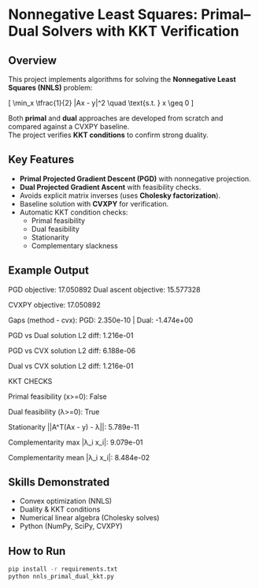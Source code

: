 # Nonnegative Least Squares: Primal–Dual Solvers with KKT Verification

## Overview
This project implements algorithms for solving the **Nonnegative Least Squares (NNLS)** problem:

\[
\min_x \tfrac{1}{2} \|Ax - y\|^2 \quad \text{s.t. } x \geq 0
\]

Both **primal** and **dual** approaches are developed from scratch and compared against a CVXPY baseline.  
The project verifies **KKT conditions** to confirm strong duality.

## Key Features
- **Primal Projected Gradient Descent (PGD)** with nonnegative projection.  
- **Dual Projected Gradient Ascent** with feasibility checks.  
- Avoids explicit matrix inverses (uses **Cholesky factorization**).  
- Baseline solution with **CVXPY** for verification.  
- Automatic KKT condition checks:
  - Primal feasibility  
  - Dual feasibility  
  - Stationarity  
  - Complementary slackness  

## Example Output
PGD objective: 17.050892
Dual ascent objective: 15.577328

CVXPY objective: 17.050892

Gaps (method - cvx): PGD: 2.350e-10  |  Dual: -1.474e+00

PGD vs Dual solution L2 diff: 1.216e-01

PGD vs CVX  solution L2 diff: 6.188e-06

Dual vs CVX solution L2 diff: 1.216e-01

KKT CHECKS

 Primal feasibility (x>=0): False
 
 Dual feasibility   (λ>=0): True

 Stationarity ||A^T(Ax - y) - λ||: 5.789e-11
 
 Complementarity max |λ_i x_i|: 9.079e-01
 
 Complementarity mean |λ_i x_i|: 8.484e-02

 
## Skills Demonstrated
- Convex optimization (NNLS)  
- Duality & KKT conditions  
- Numerical linear algebra (Cholesky solves)  
- Python (NumPy, SciPy, CVXPY)  

## How to Run
```bash
pip install -r requirements.txt
python nnls_primal_dual_kkt.py
